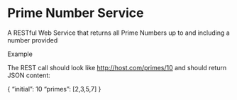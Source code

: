 # Prime Number Service
A RESTful Web Service that returns all Prime Numbers up to and including a number provided

Example

The REST call should look like  http://host.com/primes/10  and should return JSON content:

{
  “initial”: 10
  “primes”: [2,3,5,7]
}
